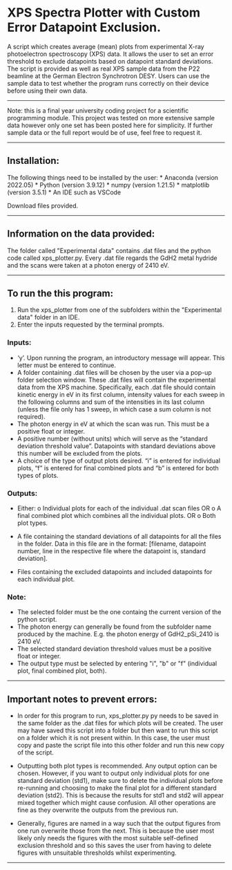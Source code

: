 
# XPS Spectra Plotter with Custom Error Datapoint Exclusion.

A script which creates average (mean) plots from experimental X-ray photoelectron spectroscopy (XPS) data.
It allows the user to set an error threshold to exclude datapoints based on datapoint standard deviations.
The script is provided as well as real XPS sample data from the P22 beamline at the German Electron Synchrotron DESY.
Users can use the sample data to test whether the program runs correctly on their device before using their own data.

----------------------------------------------------------------------------------------------------------------------
Note: this is a final year university coding project for a scientific programming module. This project was tested on 
more extensive sample data however only one set has been posted here for simplicity. If further sample data or the full
report would be of use, feel free to request it.

----------------------------------------------------------------------------------------------------------------------
## Installation:

The following things need to be installed by the user:
    * Anaconda (version 2022.05)
    * Python (version 3.9.12)
    * numpy (version 1.21.5) 
    * matplotlib (version 3.5.1)
    * An IDE such as VSCode

Download files provided.

----------------------------------------------------------------------------------------------------------------------
## Information on the data provided:

The folder called "Experimental data" contains .dat files and the python code called xps_plotter.py.
Every .dat file regards the GdH2 metal hydride and the scans were taken at a photon energy of 2410 eV.

----------------------------------------------------------------------------------------------------------------------
## To run the this program:
1. Run the xps_plotter from one of the subfolders within the "Experimental data" folder in an IDE.
2. Enter the inputs requested by the terminal prompts.

### Inputs:
-	‘y’. Upon running the program, an introductory message will appear. This letter must be entered to continue.
-	A folder containing .dat files will be chosen by the user via a pop-up folder selection window. These .dat files
   will contain the experimental data from the XPS machine. Specifically, each .dat file should contain kinetic energy
 	in eV in its first column, intensity values for each sweep in the following columns and sum of the intensities in
 	its last column (unless the file only has 1 sweep, in which case a sum column is not required). 
-	The photon energy in eV at which the scan was run. This must be a positive float or integer.
-	A positive number (without units) which will serve as the “standard deviation threshold value”. Datapoints with
   standard deviations above this number will be excluded from the plots.
-	A choice of the type of output plots desired. “i” is entered for individual plots, “f” is entered for final combined
   plots and “b” is entered for both types of plots.


### Outputs:
-	Either:
o	Individual plots for each of the individual .dat scan files 
OR
o	A final combined plot which combines all the individual plots.
OR
o	Both plot types.

-	A file containing the standard deviations of all datapoints for all the files in the folder. Data in this file are in
   the format:
   [filename, datapoint number, line in the respective file where the datapoint is, standard deviation].

-	Files containing the excluded datapoints and included datapoints for each individual plot.


### Note:
* The selected folder must be the one containg the current version of the python script.
* The photon energy can generally be found from the subfolder name produced by the machine. 
    E.g. the photon energy of GdH2_pSi_2410 is 2410 eV.
* The selected standard deviation threshold values must be a positive float or integer. 
* The output type must be selected by entering "i", "b" or "f" (individual plot, final combined plot, both).

-----------------------------------------------------------------------------------------------------------------------
## Important notes to prevent errors:

* In order for this program to run, xps_plotter.py py needs to be saved in the same folder as the .dat files 
for which plots will be created. The user may have saved this script into a folder but then want to run this
script on a folder which it is not present within. In this case, the user must copy and paste the script 
file into this other folder and run this new copy of the script.

* Outputting both plot types is recommended. Any output option can be chosen. However, if you want to output only 
individual plots for one standard deviation (std1), make sure to delete the individual plots before 
re-running and choosing to make the final plot for a different standard deviation (std2). This is because 
the results for std1 and std2 will appear mixed together which might cause confusion. All other operations
are fine as they overwrite the outputs from the previous run.

* Generally, figures are named in a way such that the output figures from one run overwrite those from the 
next. This is because the user most likely only needs the figures with the most suitable self-defined 
exclusion threshold and so this saves the user from having to delete figures with unsuitable thresholds
whilst experimenting.

-----------------------------------------------------------------------------------------------------------------
